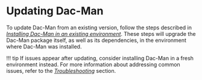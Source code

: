# Updating Dac-Man

To update Dac-Man from an existing version,
follow the steps described in [*Installing Dac-Man in an existing environment*](../#installing-dac-man-in-an-existing-environment).
These steps will upgrade the Dac-Man package itself, as well as its dependencies,
in the environment where Dac-Man was installed.

!!! tip
    If issues appear after updating, consider installing Dac-Man in a fresh environment instead.
    For more information about addressing common issues, refer to the [*Troubleshooting*](../../troubleshooting/) section.
